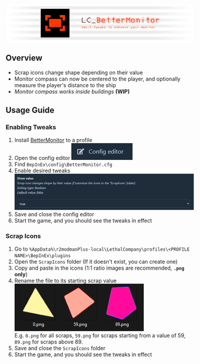 ![Banner](Documentation/Resources/Banner.png "Banner")

## Overview

- Scrap icons change shape depending on their value
- Monitor compass can now be centered to the player, and optionally measure the player's distance to the ship
- *Monitor compass works inside buildings* **(WIP)**

## Usage Guide

### Enabling Tweaks

1. Install [BetterMonitor](https://thunderstore.io/c/lethal-company/p/fumiko/BetterMonitor/) to a profile
2. Open the config editor ![ConfigEditor](Documentation/Resources/ConfigEditor.png "Config Editor")
3. Find `BepInEx\config\BetterMonitor.cfg`
4. Enable desired tweaks 
![Enabling a tweak through configuration](Documentation/Resources/ConfigField.png "Config Field")
5. Save and close the config editor
6. Start the game, and you should see the tweaks in effect

### Scrap Icons

1. Go to `%AppData%\r2modmanPlus-local\LethalCompany\profiles\<PROFILE NAME>\BepInEx\plugins`
2. Open the `ScrapIcons` folder (If it doesn't exist, you can create one)
3. Copy and paste in the icons (1:1 ratio images are recommended, **`.png` only**)
4. Rename the file to its starting scrap value
![Default scrap files](Documentation/Resources/DefaultScrapFiles.png "Default Scrap Files")  
E.g. `0.png` for all scraps, `59.png` for scraps starting from a value of 59, `89.png` for scraps above 89.
5. Save and close the `ScrapIcons` folder
6. Start the game, and you should see the tweaks in effect
